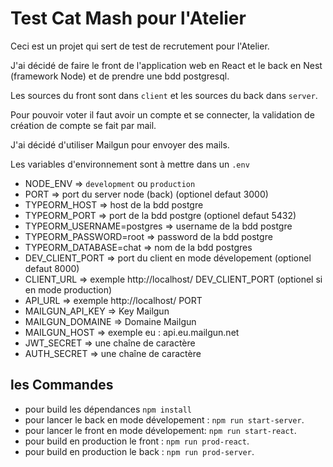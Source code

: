 # Test Cat Mash pour l'Atelier

Ceci est un projet qui sert de test de recrutement pour l'Atelier.

J'ai décidé de faire le front de l'application web en React et le back en Nest (framework Node) et de prendre une bdd postgresql.

Les sources du front sont dans `client` et les sources du back dans `server`.

Pour pouvoir voter il faut avoir un compte et se connecter, la validation de création de compte se fait par mail.

J'ai décidé d'utiliser Mailgun pour envoyer des mails.

Les variables d'environnement sont à mettre dans un `.env`
- NODE_ENV => `development` ou `production`
- PORT => port du server node (back) (optionel defaut 3000)
- TYPEORM_HOST => host de la bdd postgre
- TYPEORM_PORT => port de la bdd postgre (optionel defaut 5432)
- TYPEORM_USERNAME=postgres => username de la bdd postgre
- TYPEORM_PASSWORD=root => password de la bdd postgre
- TYPEORM_DATABASE=chat => nom de la bdd postgres
- DEV_CLIENT_PORT => port du client en mode dévelopement (optionel defaut 8000)
- CLIENT_URL => exemple http://localhost/ DEV_CLIENT_PORT (optionel si en mode production)
- API_URL => exemple http://localhost/ PORT
- MAILGUN_API_KEY => Key Mailgun
- MAILGUN_DOMAINE => Domaine Mailgun
- MAILGUN_HOST => exemple eu : api.eu.mailgun.net
- JWT_SECRET => une chaîne de caractère
- AUTH_SECRET => une chaîne de caractère

## les Commandes

- pour build les dépendances `npm install`
- pour lancer le back en mode dévelopement : `npm run start-server`.
- pour lancer le front en mode dévelopement: `npm run start-react`.
- pour build en production le front : `npm run prod-react`.
- pour build en production le back : `npm run prod-server`.